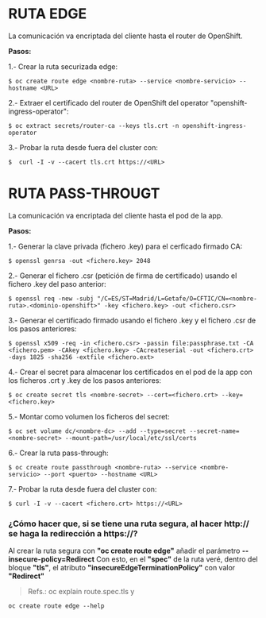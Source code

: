 RUTA EDGE
=========
La comunicación va encriptada del cliente hasta el router de OpenShift.

**Pasos:**

1.- Crear la ruta securizada edge:
```
$ oc create route edge <nombre-ruta> --service <nombre-servicio> --hostname <URL>
```
2.- Extraer el certificado del router de OpenShift del operator "openshift-ingress-operator":
```
$ oc extract secrets/router-ca --keys tls.crt -n openshift-ingress-operator
```
3.- Probar la ruta desde fuera del cluster con:
````
$  curl -I -v --cacert tls.crt https://<URL>
````
RUTA PASS-THROUGT
=================

La comunicación va encriptada del cliente hasta el pod de la app.

**Pasos:**

1.- Generar la clave privada (fichero .key) para el cerficado firmado CA:
````
$ openssl genrsa -out <fichero.key> 2048
````
2.- Generar el fichero .csr (petición de firma de certificado) usando el fichero .key del paso anterior:
````
$ openssl req -new -subj "/C=ES/ST=Madrid/L=Getafe/O=CFTIC/CN=<nombre-ruta>.<dominio-openshift>" -key <fichero.key> -out <fichero.csr>
````
3.- Generar el certificado firmado usando el fichero .key y el fichero .csr de los pasos anteriores:
````
$ openssl x509 -req -in <fichero.csr> -passin file:passphrase.txt -CA <fichero.pem> -CAkey <fichero.key> -CAcreateserial -out <fichero.crt> -days 1825 -sha256 -extfile <fichero.ext>
````
4.- Crear el secret para almacenar los certificados en el pod de la app con los ficheros .crt y .key de los pasos anteriores:
````
$ oc create secret tls <nombre-secret> --cert=<fichero.crt> --key=<fichero.key>
````
5.- Montar como volumen los ficheros del secret:
````
$ oc set volume dc/<nombre-dc> --add --type=secret --secret-name=<nombre-secret> --mount-path=/usr/local/etc/ssl/certs
````
6.- Crear la ruta pass-through:
````
$ oc create route passthrough <nombre-ruta> --service <nombre-servicio> --port <puerto> --hostname <URL>
````
7.- Probar la ruta desde fuera del cluster con:
````
$ curl -I -v --cacert <fichero.crt> https://<URL>
````
### ¿Cómo hacer que, si se tiene una ruta segura, al hacer http://<url-ruta-segura> se haga la redirección a https://<url-ruta-segura>?

Al crear la ruta segura con **"oc create route edge"** añadir el parámetro **--insecure-policy=Redirect**
Con esto, en el **"spec"** de la ruta veré, dentro del bloque **"tls"**, el atributo **"insecureEdgeTerminationPolicy"** con valor **"Redirect"**

> Refs.: oc explain route.spec.tls y
````
oc create route edge --help
````
